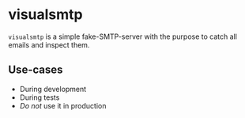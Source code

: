 # visualsmtp

`visualsmtp` is a simple fake-SMTP-server with the purpose to catch
all emails and inspect them.

## Use-cases

- During development
- During tests
- _Do not_ use it in production